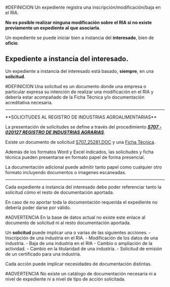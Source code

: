 #DEFINICION Un expediente registra una inscripción/modificación/baja en el RIA.

**No es posible realizar ninguna modificación sobre el RIA si no existe previamente un expediente al que asociarla**.

Un expediente se puede iniciar bien a instancia del **interesado**, bien de **oficio**.


## Expediente a instancia del interesado.

Un expediente a instancia del interesado está basado, **siempre**, en una **solicitud**.

#DEFINICION Una solicitud es un documento donde una empresa o particular expresa su intención de realizar una modificación en el RIA y debería estar acompañado de la Ficha Técnica y/o documentación acreditativa necesaria.


<hr>
**SOLICITUDES AL REGISTRO DE INDUSTRIAS AGROALIMENTARIAS**

La presentación de solicitudes se define  a través del procedimiento ***[S707 - 020127 REGISTRO DE INDUSTRIAS AGRARIAS](https://www.jccm.es/tramitesygestiones/registro-de-industrias-agrarias)***.

Existe un documento de solicitud [S707_25281.DOC](https://www.jccm.es/sites/www.jccm.es/files/modelos/S707_25281.DOC) y una [Ficha Técnica](https://www.jccm.es/sites/www.jccm.es/files/modelos/S707_28664.XLS).

Además de los formatos Word y Excel indicados, las solicitudes y ficha técnica pueden presentarse en formato papel de forma presencial.

La documentación adicional puede admitir tanto papel como cualquier otro formato incluyendo documentos o imagenes escaneadas.

<hr>

Cada expediente a instancia del interesado debe poder referenciar tanto la solicitud cómo el resto de documentación aportada.

En caso de no aportar toda la documentación requerida el expediente no debería poder darse por válido.

#ADVERTENCIA En la base de datos actual no existe este enlace al documento de solicitud ni al resto documentación aportada.

Un **solicitud** puede implicar una o varias de las siguientes acciones.
	- Inscripción de una industria en el RIA.
	- Modificación de los datos de una industria.
	- Baja de una industria en el RIA
	- Cambio o ampliación de la actividad.
	- Cambio en la titularidad de una industria.
	- Solicitud de emisión de un certificado para una industria.

Cada acción puede implicar necesidades de documentación distintas.

#ADVERTENCIA No existe un catálogo de documentación necesaria ni a nivel de expediente ni a nivel de tipo de acción solicitada.







